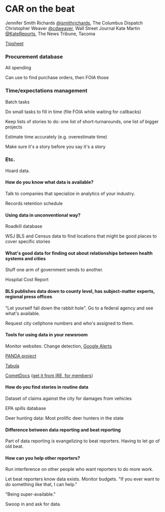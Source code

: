 # CAR on the beat

Jennifer Smith Richards [@jsmithrichards](https://twitter.com/jsmithrichards), The Columbus Dispatch
Christopher Weaver [@cdweaver](https://twitter.com/cdweaver), Wall Street Journal
Kate Martin [@KateReports](https://twitter.com/katereports), The News Tribune, Tacoma

[Tipsheet](https://docs.google.com/document/d/10zBu1WAjX3JSo1M_mJm7ylnxaF035a1NkPa_wxaIbzQ/edit)

### Procurement database

All spending

Can use to find purchase orders, then FOIA those

### Time/expectations management

Batch tasks

Do small tasks to fill in time (file FOIA while waiting for callbacks)

Keep lists of stories to do: one list of short-turnarounds, one list of bigger projects

Estimate time accurately (e.g. overestimate time)

Make sure it's a story before you say it's a story

### Etc.

Hoard data.

#### How do you know what data is available?

Talk to companies that specialize in analytics of your industry.

Records retention schedule

#### Using data in unconventional way?

Roadkill database

WSJ BLS and Census data to find locations that might be good places to cover specific stories

#### What's good data for finding out about relationships between health systems and cities

Stuff one arm of government sends to another.

Hospital Cost Report

#### BLS publishes data down to county level, has subject-matter experts, regional press offices

"Let yourself fall down the rabbit hole". Go to a federal agency and see what's available.

Request city cellphone numbers and who's assigned to them.

#### Tools for using data in your newsroom

Monitor websites: Change detection, [Google Alerts](https://www.google.com/alerts)

[PANDA project](http://pandaproject.net/)

[Tabula](http://www.tabula.com/)

[CometDocs](http://www.cometdocs.com/) ([get it from IRE, for members](http://www.ire.org/blog/ire-news/2013/05/22/ire-announces-partnership-cometdocs/))

#### How do you find stories in routine data

Dataset of claims against the city for damages from vehicles

EPA spills database

Deer hunting data: Most prolific deer hunters in the state

#### Difference between data reporting and beat reporting

Part of data reporting is evangelizing to beat reporters. Having to let go of old beat.

#### How can you help other reporters?

Run interference on other people who want reporters to do more work.

Let beat reporters know data exists. Monitor budgets. "If you ever want to do something like that, I can help."

"Being super-available."

Swoop in and ask for data.